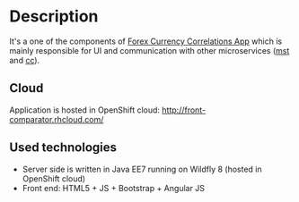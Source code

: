 Description
=========================
It's a one of the components of [Forex Currency Correlations App](https://github.com/RobicToNieMaKomu/ForexCurrencyCorrelations) which is mainly responsible for UI and communication with other microservices ([mst](https://github.com/RobicToNieMaKomu/mst) and [cc](https://github.com/RobicToNieMaKomu/cc)).

Cloud
--------------
Application is hosted in OpenShift cloud:
http://front-comparator.rhcloud.com/

Used technologies
--------------
- Server side is written in Java EE7 running on Wildfly 8 (hosted in OpenShift cloud)
- Front end: HTML5 + JS + Bootstrap + Angular JS

